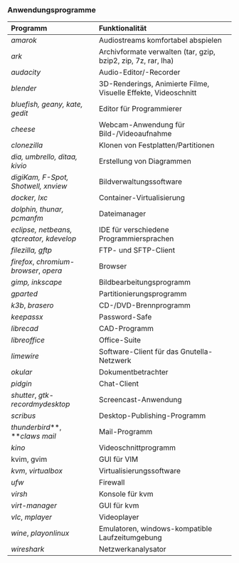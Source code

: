 ### Anwendungsprogramme

| Programm | Funktionalität |
| :--- | :--- |
| _amarok_ | Audiostreams komfortabel abspielen |
| _ark_ | Archivformate verwalten \(tar, gzip, bzip2, zip, 7z, rar, lha\) |
| _audacity_ | Audio-Editor/-Recorder |
| _blender_ | 3D-Renderings, Animierte Filme, Visuelle Effekte, Videoschnitt |
| _bluefish, geany, kate, gedit_ | Editor für Programmierer |
| _cheese_ | Webcam-Anwendung für Bild-/Videoaufnahme |
| _clonezilla_ | Klonen von Festplatten/Partitionen |
| _dia, umbrello, ditaa, kivio_ | Erstellung von Diagrammen |
| _digiKam, F-Spot, Shotwell, xnview_ | Bildverwaltungssoftware |
| _docker, lxc_ | Container-Virtualisierung |
| _dolphin, thunar, pcmanfm_ | Dateimanager |
| _eclipse, netbeans, qtcreator, kdevelop_ | IDE für verschiedene Programmiersprachen |
| _filezilla, gftp_ | FTP- und SFTP-Client |
| _firefox_, _chromium-browser_, _opera_ | Browser |
| _gimp, inkscape_ | Bildbearbeitungsprogramm |
| _gparted_ | Partitionierungsprogramm |
| _k3b_, _brasero_ | CD-/DVD-Brennprogramm |
| _keepassx_ | Password-Safe |
| _librecad_ | CAD-Programm |
| _libreoffice_ | Office-Suite |
| _limewire_ | Software-Client für das Gnutella-Netzwerk |
| _okular_ | Dokumentbetrachter |
| _pidgin_ | Chat-Client |
| _shutter_, _gtk-recordmydesktop_ | Screencast-Anwendung |
| _scribus_ | Desktop-Publishing-Programm |
| _thunderbird_**, **_claws mail_ | Mail-Programm |
| _kino_ | Videoschnittprogramm |
| kvim, gvim | GUI für VIM |
| _kvm_, _virtualbox_ | Virtualisierungssoftware |
| _ufw_ | Firewall |
| _virsh_ | Konsole für kvm |
| _virt-manager_ | GUI für kvm |
| _vlc_, _mplayer_ | Videoplayer |
| _wine_, _playonlinux_ | Emulatoren, windows-kompatible Laufzeitumgebung |
| _wireshark_ | Netzwerkanalysator |



